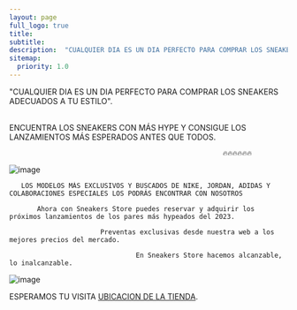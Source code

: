 ```yaml
---
layout: page
full_logo: true
title: 
subtitle: 
description:  "CUALQUIER DIA ES UN DIA PERFECTO PARA COMPRAR LOS SNEAKERS ADECUADOS A TU ESTILO A TU ESTILO"
sitemap:
  priority: 1.0
---
```

<p class="describe-text">       "CUALQUIER DIA ES UN DIA PERFECTO PARA COMPRAR LOS SNEAKERS ADECUADOS A TU ESTILO".</p>
<br>
                   ENCUENTRA LOS SNEAKERS CON MÁS HYPE Y CONSIGUE LOS LANZAMIENTOS MÁS ESPERADOS ANTES QUE TODOS.

                                                          🔥🔥🔥🔥🔥🔥

![image](https://user-images.githubusercontent.com/124215145/228399096-5b781e1d-072d-463c-89de-8ec831de0095.png)

       LOS MODELOS MÁS EXCLUSIVOS Y BUSCADOS DE NIKE, JORDAN, ADIDAS Y COLABORACIONES ESPECIALES LOS PODRÁS ENCONTRAR CON NOSOTROS

           Ahora con Sneakers Store puedes reservar y adquirir los próximos lanzamientos de los pares más hypeados del 2023.

                           Preventas exclusivas desde nuestra web a los mejores precios del mercado.

                                    En Sneakers Store hacemos alcanzable, lo inalcanzable.

![image](https://user-images.githubusercontent.com/124215145/228399580-892cdc0c-b961-4c6e-8f20-cfc7ec3d5119.png)

ESPERAMOS TU VISITA [UBICACION DE LA TIENDA](https://www.google.com.mx/maps/place/Nike+Factory+Store+Centro+Hist%C3%B3rico/@19.433621,-99.1394653,17z/data=!4m6!3m5!1s0x85d1fed2be7f2461:0x1b496c152aeed05a!8m2!3d19.4319994!4d-99.1355086!16s%2Fg%2F1td4kg8k).

<br>
<br>
<br>
<br>
<br>
<br>
<br>
